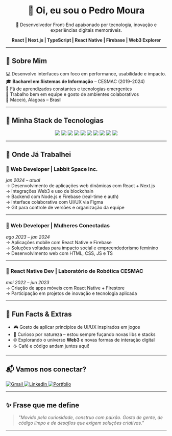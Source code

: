 <h1 align="center">👋 Oi, eu sou o Pedro Moura</h1>

<p align="center">
  🚀 Desenvolvedor Front-End apaixonado por tecnologia, inovação e experiências digitais memoráveis.
</p>

<p align="center">
  <strong>React | Next.js | TypeScript | React Native | Firebase | Web3 Explorer</strong>
</p>

---

## 🧭 Sobre Mim

💻 Desenvolvo interfaces com foco em performance, usabilidade e impacto.  
🎓 **Bacharel em Sistemas de Informação** – CESMAC (2019–2024)  
🌱 Fã de aprendizados constantes e tecnologias emergentes  
🤝 Trabalho bem em equipe e gosto de ambientes colaborativos  
📍 Maceió, Alagoas – Brasil  

---

## 🧰 Minha Stack de Tecnologias

<div align="center">
  <img src="https://img.shields.io/badge/JavaScript-F7DF1E?style=flat&logo=javascript&logoColor=black"/>
  <img src="https://img.shields.io/badge/TypeScript-3178C6?style=flat&logo=typescript&logoColor=white"/>
  <img src="https://img.shields.io/badge/React-61DAFB?style=flat&logo=react&logoColor=black"/>
  <img src="https://img.shields.io/badge/Next.js-000000?style=flat&logo=next.js&logoColor=white"/>
  <img src="https://img.shields.io/badge/React_Native-61DAFB?style=flat&logo=react&logoColor=black"/>
  <img src="https://img.shields.io/badge/Firebase-FFCA28?style=flat&logo=firebase&logoColor=black"/>
  <img src="https://img.shields.io/badge/Node.js-339933?style=flat&logo=node.js&logoColor=white"/>
  <img src="https://img.shields.io/badge/Git-F05032?style=flat&logo=git&logoColor=white"/>
  <img src="https://img.shields.io/badge/Figma-F24E1E?style=flat&logo=figma&logoColor=white"/>
  <img src="https://img.shields.io/badge/Postman-FF6C37?style=flat&logo=postman&logoColor=white"/>
</div>

---

## 💼 Onde Já Trabalhei

### 🚀 **Web Developer | Labbit Space Inc.**  
*jan 2024 – atual*  
→ Desenvolvimento de aplicações web dinâmicas com React + Next.js  
→ Integrações Web3 e uso de blockchain  
→ Backend com Node.js e Firebase (real-time e auth)  
→ Interface colaborativa com UI/UX via Figma  
→ Git para controle de versões e organização da equipe

---

### 🌱 **Web Developer | Mulheres Conectadas**  
*ago 2023 – jan 2024*  
→ Aplicações mobile com React Native e Firebase  
→ Soluções voltadas para impacto social e empreendedorismo feminino  
→ Desenvolvimento web com HTML, CSS, JS e TS

---

### 🤖 **React Native Dev | Laboratório de Robótica CESMAC**  
*mai 2022 – jun 2023*  
→ Criação de apps móveis com React Native + Firestore  
→ Participação em projetos de inovação e tecnologia aplicada

---

## 🚀 Fun Facts & Extras

- 🎮 Gosto de aplicar princípios de UI/UX inspirados em jogos
- 🧪 Curioso por natureza – estou sempre fuçando novas libs e stacks
- 🌐 Explorando o universo **Web3** e novas formas de interação digital
- ☕ Café e código andam juntos aqui!

---

## 📬 Vamos nos conectar?

<div align="left">
  <a href="mailto:contato.pedromouraa@gmail.com" target="_blank">
    <img src="https://img.shields.io/badge/Gmail-D14836?style=for-the-badge&logo=gmail&logoColor=white" alt="Gmail"/>
  </a>
  <a href="https://linkedin.com/in/peedromoura" target="_blank">
    <img src="https://img.shields.io/badge/LinkedIn-0077B5?style=for-the-badge&logo=linkedin&logoColor=white" alt="LinkedIn"/>
  </a>
  <a href="https://peedromoura.github.io/My-Portfolio/" target="_blank">
    <img src="https://img.shields.io/badge/Portfolio-1e2a38?style=for-the-badge&logo=About.me&logoColor=white" alt="Portfolio"/>
  </a>
</div>

---

## ✨ Frase que me define

> *"Movido pela curiosidade, construo com paixão. Gosto de gente, de código limpo e de desafios que exigem soluções criativas."*

---

<!--
🔍 PS: A maioria dos meus projetos estão em repositórios privados ou em produção, por isso os stats do GitHub nem sempre refletem minha experiência real.
-->


